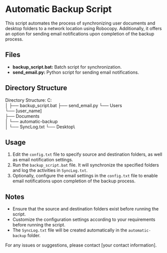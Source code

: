 # Automatic Backup Script

This script automates the process of synchronizing user documents and desktop folders to a network location using Robocopy. Additionally, it offers an option for sending email notifications upon completion of the backup process.

## Files

- **backup_script.bat:** Batch script for synchronization.
- **send_email.py:** Python script for sending email notifications.

## Directory Structure


Directory Structure:
C:\
│
├── backup_script.bat
├── send_email.py
└── Users\
    └── [user_name]\
        ├── Documents\
        │   └── automatic-backup\
        │       └── SyncLog.txt
        └── Desktop\




## Usage

1. Edit the `config.txt` file to specify source and destination folders, as well as email notification settings.
2. Run the `backup_script.bat` file. It will synchronize the specified folders and log the activities in `SyncLog.txt`.
3. Optionally, configure the email settings in the `config.txt` file to enable email notifications upon completion of the backup process.

## Notes

- Ensure that the source and destination folders exist before running the script.
- Customize the configuration settings according to your requirements before running the script.
- The `SyncLog.txt` file will be created automatically in the `automatic-backup` folder.

For any issues or suggestions, please contact [your contact information].

